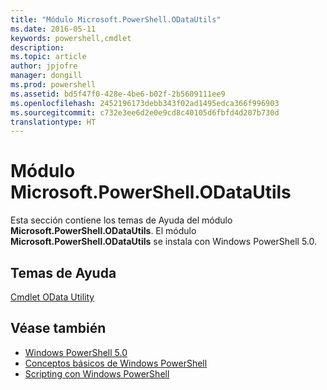 ```yaml
---
title: "Módulo Microsoft.PowerShell.ODataUtils"
ms.date: 2016-05-11
keywords: powershell,cmdlet
description: 
ms.topic: article
author: jpjofre
manager: dongill
ms.prod: powershell
ms.assetid: bd5f47f0-428e-4be6-b02f-2b5609111ee9
ms.openlocfilehash: 2452196173debb343f02ad1495edca366f996903
ms.sourcegitcommit: c732e3ee6d2e0e9cd8c40105d6fbfd4d207b730d
translationtype: HT
---
```

# <a name="microsoftpowershellodatautils-module"></a>Módulo Microsoft.PowerShell.ODataUtils
Esta sección contiene los temas de Ayuda del módulo **Microsoft.PowerShell.ODataUtils**. El módulo **Microsoft.PowerShell.ODataUtils** se instala con Windows PowerShell 5.0.

## <a name="help-topics"></a>Temas de Ayuda
[Cmdlet OData Utility](http://technet.microsoft.com/library/dn818506(v=wps.640).aspx)

## <a name="see-also"></a>Véase también
- [Windows PowerShell 5.0](Windows-PowerShell-5.0.md)
- [Conceptos básicos de Windows PowerShell](https://technet.microsoft.com/en-us/library/4b75f1e4-f327-48f3-92ab-bf5435094d41)
- [Scripting con Windows PowerShell](../../getting-started/fundamental/Scripting-with-Windows-PowerShell.md)

